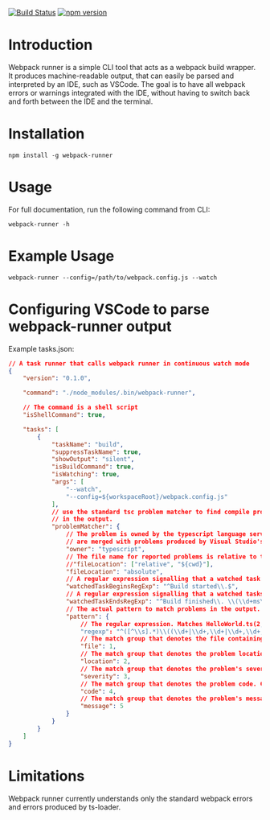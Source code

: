 [![Build Status](https://travis-ci.org/use-strict/webpack-runner.svg?branch=master)](https://travis-ci.org/use-strict/webpack-runner)
[![npm version](https://badge.fury.io/js/webpack-runner.svg)](https://badge.fury.io/js/webpack-runner)

# Introduction

Webpack runner is a simple CLI tool that acts as a webpack build wrapper.
It produces machine-readable output, that can easily be parsed and interpreted by an IDE, such as VSCode.
The goal is to have all webpack errors or warnings integrated with the IDE, without having to switch
back and forth between the IDE and the terminal.

# Installation

```
npm install -g webpack-runner
```

# Usage

For full documentation, run the following command from CLI:
```
webpack-runner -h
```

# Example Usage

```
webpack-runner --config=/path/to/webpack.config.js --watch
```

# Configuring VSCode to parse webpack-runner output

Example tasks.json:
```json
// A task runner that calls webpack runner in continuous watch mode
{
    "version": "0.1.0",

    "command": "./node_modules/.bin/webpack-runner",

    // The command is a shell script
    "isShellCommand": true,

    "tasks": [
        {
            "taskName": "build",
            "suppressTaskName": true,
            "showOutput": "silent",
            "isBuildCommand": true,
            "isWatching": true,
            "args": [
                "--watch",
                "--config=${workspaceRoot}/webpack.config.js"
            ],
            // use the standard tsc problem matcher to find compile problems
            // in the output.
            "problemMatcher": {
                // The problem is owned by the typescript language service. Ensure that the problems
                // are merged with problems produced by Visual Studio's language service.
                "owner": "typescript",
                // The file name for reported problems is relative to the current working directory.
                //"fileLocation": ["relative", "${cwd}"],
                "fileLocation": "absolute",
                // A regular expression signalling that a watched task begins executing (usually triggered through file watching).
                "watchedTaskBeginsRegExp": "^Build started\\.$",
                // A regular expression signalling that a watched tasks ends executing.
                "watchedTaskEndsRegExp": "^Build finished\\. \\(\\d+ms\\)$",
                // The actual pattern to match problems in the output.
                "pattern": {
                    // The regular expression. Matches HelloWorld.ts(2,10): error TS2339: Property 'logg' does not exist on type 'Console'.
                    "regexp": "^([^\\s].*)\\((\\d+|\\d+,\\d+|\\d+,\\d+,\\d+,\\d+)\\):\\s+(error|warning|info)\\s+(TSLINT|WEBPACK|TS\\d+)\\s*:\\s*(.*)$",
                    // The match group that denotes the file containing the problem.
                    "file": 1,
                    // The match group that denotes the problem location.
                    "location": 2,
                    // The match group that denotes the problem's severity. Can be omitted.
                    "severity": 3,
                    // The match group that denotes the problem code. Can be omitted.
                    "code": 4,
                    // The match group that denotes the problem's message.
                    "message": 5
                }
            }
        }
    ]
}
```

# Limitations

Webpack runner currently understands only the standard webpack errors and errors produced by ts-loader.
